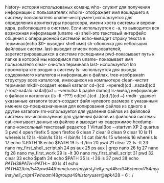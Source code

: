 history- история использованых команд
who- cлужит для получения информации о пользователях
whoim- отображает имя вошедшего в систему пользователя
uname-инструмент,используется для определения архитектуры процессора, имени хоста системы и версии ядра, работающего в системе. Если используется с -а, то выводится вся возможная информация (uname -a)
shell-это текстовый интерфейс общения с операционной системой
echo-выводит строку текста в терминал(echo $0- выводит shell имя)
sh-оболочкa для небольших файловых систем.
last-выводит список пользователей, зарегистрировавшихся в системе последними
pwd-показывает путь к папке в которой мы находимся
man uname- показывает имя пользователя
clear- очистка терминала
last- используется lля просмотра кто входил в систему
ls- используется для вывода содержимого каталогов и информации о файлах.
tree-изображаtn структуру всех каталогов, имеющихся на компьютере
clean-чистит терминал
mkdir-создает новый каталог 
cd-((cd .-vpered)(cd ..nazad)(cd /-root-na4alo na4al)(cd ~ -vernutsa k papke domoj)
ls-вывод информации о файлах и каталогах (ls -lt -???)
cd(cd .)(cd ..)(cd /)(cd ~)
rmdir- удаляет указанные каталоги
touch-создаст файл нулевого размера с указанным именем
cp-предназначенная для копирования файлов из одного в другие каталоги
rm-используется для удаления файлов из файловой системы
mv-используемая для удаления файлов из файловой системы
cat-считывает данные из файлов и выводит их содержимое
hexdump-
nano-консольный текстовый редактор
1  VirtualBox --startvm XP
    2  quartus
    3  pwd
    4  open firefix
    5  open firefox
    6  clean
    7  clear
    8  clean
    9  clear
   10  ls
   11  whereis ls
   12  ls -l/bin/ls
   13  ls -l /bin/ls
   14  cat /bin/ls
   15  whereis
   16  whereis ls
   17  echo %PATH
   18  echo $PATH
   19  ls -l /bin
   20  pwd
   21  clear
   22  ls -lt
   23  nano my_first_shell_script.sh
   24  ps aux
   25  ps aux | grep nano
   26  fg
   27  nano fg
   28  nano my_first_work
   29  ls -lt
   30  nano my_first_shell_script
   31  pwd
   32  clear
   33  echo $path
   34  echo $PATH
   35  ls -l
   36  ls
   37  pwd
   38  echo $PATH
   39  PATH=$PATH:~
   40  ls
   41  echo $PATH
   42  /bin/ls
   43  pwd
   44  /home/user/my_first_shell_script
   45  cd /
   46  chmod 754 my_first_shell_script
   47  whoami
   48  groups
   49  history
user@epk428-6:/$ 
